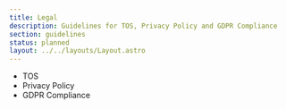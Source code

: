 ```yaml
---
title: Legal
description: Guidelines for TOS, Privacy Policy and GDPR Compliance
section: guidelines
status: planned
layout: ../../layouts/Layout.astro
---
```


- TOS
- Privacy Policy
- GDPR Compliance
